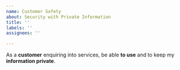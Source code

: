 ```yaml
---
name: Customer Safety
about: Security with Private Information
title: ''
labels: ''
assignees: ''

---
```


As a **customer** enquiring into services, be able **to use** and to keep my **information private**.
